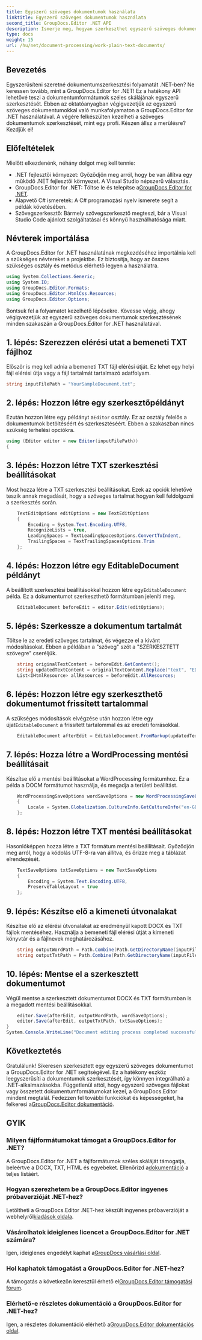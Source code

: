 ```yaml
---
title: Egyszerű szöveges dokumentumok használata
linktitle: Egyszerű szöveges dokumentumok használata
second_title: GroupDocs.Editor .NET API
description: Ismerje meg, hogyan szerkeszthet egyszerű szöveges dokumentumokat a GroupDocs.Editor for .NET segítségével lépésenkénti útmutatónkkal. Egyszerűsítse a .NET-dokumentumszerkesztési folyamatot.
type: docs
weight: 15
url: /hu/net/document-processing/work-plain-text-documents/
---
```

## Bevezetés
Egyszerűsíteni szeretné dokumentumszerkesztési folyamatát .NET-ben? Ne keressen tovább, mint a GroupDocs.Editor for .NET! Ez a hatékony API lehetővé teszi a dokumentumformátumok széles skálájának egyszerű szerkesztését. Ebben az oktatóanyagban végigvezetjük az egyszerű szöveges dokumentumokkal való munkafolyamaton a GroupDocs.Editor for .NET használatával. A végére felkészülten kezelheti a szöveges dokumentumok szerkesztését, mint egy profi. Készen állsz a merülésre? Kezdjük el!
## Előfeltételek
Mielőtt elkezdenénk, néhány dolgot meg kell tennie:
- .NET fejlesztői környezet: Győződjön meg arról, hogy be van állítva egy működő .NET fejlesztői környezet. A Visual Studio népszerű választás.
-  GroupDocs.Editor for .NET: Töltse le és telepítse a[GroupDocs.Editor for .NET](https://releases.groupdocs.com/editor/net/).
- Alapvető C# ismeretek: A C# programozási nyelv ismerete segít a példák követésében.
- Szövegszerkesztő: Bármely szövegszerkesztő megteszi, bár a Visual Studio Code ajánlott szolgáltatásai és könnyű használhatósága miatt.
## Névterek importálása
A GroupDocs.Editor for .NET használatának megkezdéséhez importálnia kell a szükséges névtereket a projektbe. Ez biztosítja, hogy az összes szükséges osztály és metódus elérhető legyen a használatra.
```csharp
using System.Collections.Generic;
using System.IO;
using GroupDocs.Editor.Formats;
using GroupDocs.Editor.HtmlCss.Resources;
using GroupDocs.Editor.Options;
```
Bontsuk fel a folyamatot kezelhető lépésekre. Kövesse végig, ahogy végigvezetjük az egyszerű szöveges dokumentumok szerkesztésének minden szakaszán a GroupDocs.Editor for .NET használatával.
## 1. lépés: Szerezzen elérési utat a bemeneti TXT fájlhoz
Először is meg kell adnia a bemeneti TXT fájl elérési útját. Ez lehet egy helyi fájl elérési útja vagy a fájl tartalmát tartalmazó adatfolyam.
```csharp
string inputFilePath = "YourSampleDocument.txt";
```
## 2. lépés: Hozzon létre egy szerkesztőpéldányt
 Ezután hozzon létre egy példányt a`Editor` osztály. Ez az osztály felelős a dokumentumok betöltéséért és szerkesztéséért. Ebben a szakaszban nincs szükség terhelési opciókra.
```csharp
using (Editor editor = new Editor(inputFilePath))
{
```
## 3. lépés: Hozzon létre TXT szerkesztési beállításokat
Most hozza létre a TXT szerkesztési beállításokat. Ezek az opciók lehetővé teszik annak megadását, hogy a szöveges tartalmat hogyan kell feldolgozni a szerkesztés során.
```csharp
    TextEditOptions editOptions = new TextEditOptions
    {
        Encoding = System.Text.Encoding.UTF8,
        RecognizeLists = true,
        LeadingSpaces = TextLeadingSpacesOptions.ConvertToIndent,
        TrailingSpaces = TextTrailingSpacesOptions.Trim
    };
```
## 4. lépés: Hozzon létre egy EditableDocument példányt
 A beállított szerkesztési beállításokkal hozzon létre egy`EditableDocument` példa. Ez a dokumentumot szerkeszthető formátumban jeleníti meg.
```csharp
    EditableDocument beforeEdit = editor.Edit(editOptions);
```
## 5. lépés: Szerkessze a dokumentum tartalmát
Töltse le az eredeti szöveges tartalmat, és végezze el a kívánt módosításokat. Ebben a példában a "szöveg" szót a "SZERKESZTETT szövegre" cseréljük.
```csharp
    string originalTextContent = beforeEdit.GetContent();
    string updatedTextContent = originalTextContent.Replace("text", "EDITED text");
    List<IHtmlResource> allResources = beforeEdit.AllResources;
```
## 6. lépés: Hozzon létre egy szerkeszthető dokumentumot frissített tartalommal
 A szükséges módosítások elvégzése után hozzon létre egy újat`EditableDocument` a frissített tartalommal és az eredeti forrásokkal.
```csharp
    EditableDocument afterEdit = EditableDocument.FromMarkup(updatedTextContent, allResources);
```
## 7. lépés: Hozza létre a WordProcessing mentési beállításait
Készítse elő a mentési beállításokat a WordProcessing formátumhoz. Ez a példa a DOCM formátumot használja, és megadja a területi beállítást.
```csharp
    WordProcessingSaveOptions wordSaveOptions = new WordProcessingSaveOptions(WordProcessingFormats.Docm)
    {
        Locale = System.Globalization.CultureInfo.GetCultureInfo("en-GB")
    };
```
## 8. lépés: Hozzon létre TXT mentési beállításokat
Hasonlóképpen hozza létre a TXT formátum mentési beállításait. Győződjön meg arról, hogy a kódolás UTF-8-ra van állítva, és őrizze meg a táblázat elrendezését.
```csharp
    TextSaveOptions txtSaveOptions = new TextSaveOptions
    {
        Encoding = System.Text.Encoding.UTF8,
        PreserveTableLayout = true
    };
```
## 9. lépés: Készítse elő a kimeneti útvonalakat
Készítse elő az elérési útvonalakat az eredményül kapott DOCX és TXT fájlok mentéséhez. Használja a bemeneti fájl elérési útját a kimeneti könyvtár és a fájlnevek meghatározásához.
```csharp
    string outputWordPath = Path.Combine(Path.GetDirectoryName(inputFilePath), Path.GetFileNameWithoutExtension(inputFilePath) + ".docm");
    string outputTxtPath = Path.Combine(Path.GetDirectoryName(inputFilePath), Path.GetFileNameWithoutExtension(inputFilePath) + ".txt");
```
## 10. lépés: Mentse el a szerkesztett dokumentumot
Végül mentse a szerkesztett dokumentumot DOCX és TXT formátumban is a megadott mentési beállításokkal.
```csharp
    editor.Save(afterEdit, outputWordPath, wordSaveOptions);
    editor.Save(afterEdit, outputTxtPath, txtSaveOptions);
}
System.Console.WriteLine("Document editing process completed successfully!");
```
## Következtetés
 Gratulálunk! Sikeresen szerkesztett egy egyszerű szöveges dokumentumot a GroupDocs.Editor for .NET segítségével. Ez a hatékony eszköz leegyszerűsíti a dokumentumok szerkesztését, így könnyen integrálható a .NET-alkalmazásokba. Függetlenül attól, hogy egyszerű szöveges fájlokat vagy összetett dokumentumformátumokat kezel, a GroupDocs.Editor mindent megtalál. Fedezzen fel további funkciókat és képességeket, ha felkeresi a[GroupDocs.Editor dokumentáció](https://reference.groupdocs.com/editor/net/).
## GYIK
### Milyen fájlformátumokat támogat a GroupDocs.Editor for .NET?
 A GroupDocs.Editor for .NET a fájlformátumok széles skáláját támogatja, beleértve a DOCX, TXT, HTML és egyebeket. Ellenőrizd a[dokumentáció](https://reference.groupdocs.com/editor/net/) a teljes listáért.
### Hogyan szerezhetem be a GroupDocs.Editor ingyenes próbaverzióját .NET-hez?
 Letöltheti a GroupDocs.Editor .NET-hez készült ingyenes próbaverzióját a webhelyről[kiadások oldala](https://releases.groupdocs.com/).
### Vásárolhatok ideiglenes licencet a GroupDocs.Editor for .NET számára?
Igen, ideiglenes engedélyt kaphat a[GroupDocs vásárlási oldal](https://purchase.groupdocs.com/temporary-license/).
### Hol kaphatok támogatást a GroupDocs.Editor for .NET-hez?
 A támogatás a következőn keresztül érhető el[GroupDocs.Editor támogatási fórum](https://forum.groupdocs.com/c/editor/20).
### Elérhető-e részletes dokumentáció a GroupDocs.Editor for .NET-hez?
 Igen, a részletes dokumentáció elérhető a[GroupDocs.Editor dokumentációs oldal](https://reference.groupdocs.com/editor/net/).